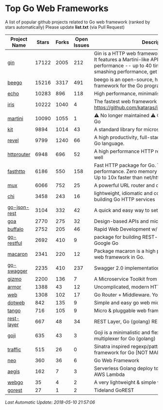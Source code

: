 # Top Go Web Frameworks
A list of popular github projects related to Go web framework (ranked by stars automatically)
Please update **list.txt** (via Pull Request)

| Project Name | Stars | Forks | Open Issues | Description |
| ------------ | ----- | ----- | ----------- | ----------- |
| [gin](https://github.com/gin-gonic/gin) | 17122 | 2005 | 212 | Gin is a HTTP web framework written in Go (Golang). It features a Martini-like API with much better performance -- up to 40 times faster. If you need smashing performance, get yourself some Gin. |
| [beego](https://github.com/astaxie/beego) | 15216 | 3317 | 491 | beego is an open-source, high-performance web framework for the Go programming language. |
| [echo](https://github.com/labstack/echo) | 10283 | 896 | 118 | High performance, minimalist Go web framework |
| [iris](https://github.com/kataras/iris) | 10222 | 1040 | 4 | The fastest web framework for Go in (THIS) Earth https://github.com/kataras/iris/tree/master/_examples |
| [martini](https://github.com/go-martini/martini) | 10090 | 1055 | 1 | ⚠️ No longer maintained ⚠️  Classy web framework for Go |
| [kit](https://github.com/go-kit/kit) | 9894 | 1014 | 43 | A standard library for microservices. |
| [revel](https://github.com/revel/revel) | 9799 | 1240 | 66 | A high productivity, full-stack web framework for the Go language. |
| [httprouter](https://github.com/julienschmidt/httprouter) | 6948 | 696 | 52 | A high performance HTTP request router that scales well |
| [fasthttp](https://github.com/valyala/fasthttp) | 6186 | 550 | 158 | Fast HTTP package for Go. Tuned for high performance. Zero memory allocations in hot paths. Up to 10x faster than net/http |
| [mux](https://github.com/gorilla/mux) | 6066 | 752 | 25 | A powerful URL router and dispatcher for golang. |
| [chi](https://github.com/go-chi/chi) | 3458 | 243 | 16 | lightweight, idiomatic and composable router for building Go HTTP services |
| [go-json-rest](https://github.com/ant0ine/go-json-rest) | 3104 | 332 | 42 | A quick and easy way to setup a RESTful JSON API |
| [goa](https://github.com/goadesign/goa) | 2770 | 275 | 32 | Design-based APIs and microservices in Go |
| [buffalo](https://github.com/gobuffalo/buffalo) | 2752 | 205 | 46 | Rapid Web Development w/ Go |
| [go-restful](https://github.com/emicklei/go-restful) | 2692 | 410 | 9 | package for building REST-style Web Services using Google Go |
| [macaron](https://github.com/go-macaron/macaron) | 2341 | 220 | 12 | Package macaron is a high productive and modular web framework in Go. |
| [go-swagger](https://github.com/go-swagger/go-swagger) | 2235 | 410 | 237 | Swagger 2.0 implementation for go |
| [gizmo](https://github.com/NYTimes/gizmo) | 2200 | 136 | 7 | A Microservice Toolkit from The New York Times |
| [armor](https://github.com/labstack/armor) | 1388 | 43 | 12 | Uncomplicated, modern HTTP server |
| [web](https://github.com/gocraft/web) | 1308 | 102 | 17 | Go Router + Middleware. Your Contexts. |
| [dotweb](https://github.com/devfeel/dotweb) | 842 | 135 | 9 | Simple and easy go web micro framework |
| [tango](https://github.com/lunny/tango) | 716 | 105 | 9 | Micro & pluggable web framework for Go |
| [rest-layer](https://github.com/rs/rest-layer) | 667 | 48 | 34 | REST Layer, Go (golang) REST API framework |
| [goji](https://github.com/goji/goji) | 635 | 43 | 3 | Goji is a minimalistic and flexible HTTP request multiplexer for Go (golang) |
| [traffic](https://github.com/pilu/traffic) | 515 | 26 | 0 | Sinatra inspired regexp/pattern mux and web framework for Go [NOT MAINTAINED] |
| [neo](https://github.com/ivpusic/neo) | 360 | 36 | 6 | Go Web Framework |
| [aegis](https://github.com/tmaiaroto/aegis) | 162 | 7 | 3 | Serverless Golang deploy tool and framework for AWS Lambda |
| [webgo](https://github.com/bnkamalesh/webgo) | 35 | 4 | 2 | A very lightweight & simple web framework for Go |
| [gorest](https://github.com/tideland/gorest) | 27 | 1 | 2 | Tideland GoREST |

*Last Automatic Update: 2018-05-10 21:57:06*